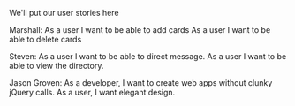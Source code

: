 We'll put our user stories here

Marshall:
As a user I want to be able to add cards
As a user I want to be able to delete cards

Steven:
As a user I want to be able to direct message.
As a user I want to be able to view the directory.

Jason Groven:
As a developer, I want to create web apps without clunky jQuery calls.
As a user, I want elegant design.

